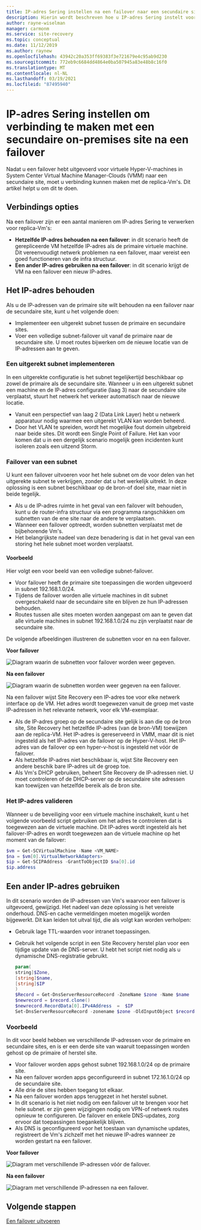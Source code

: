 ```yaml
---
title: IP-adres Sering instellen na een failover naar een secundaire site met Azure Site Recovery
description: Hierin wordt beschreven hoe u IP-adres Sering instelt voor het maken van verbinding met Vm's op een secundaire on-premises site na herstel na nood gevallen en failover met Azure Site Recovery.
author: rayne-wiselman
manager: carmonm
ms.service: site-recovery
ms.topic: conceptual
ms.date: 11/12/2019
ms.author: raynew
ms.openlocfilehash: 43942c20a353ff69383f3e721679e4c95ab9d230
ms.sourcegitcommit: 772eb9c6684dd4864e0ba507945a83e48b8c16f0
ms.translationtype: MT
ms.contentlocale: nl-NL
ms.lasthandoff: 03/19/2021
ms.locfileid: "87495940"
---
```

# <a name="set-up-ip-addressing-to-connect-to-a-secondary-on-premises-site-after-failover"></a>IP-adres Sering instellen om verbinding te maken met een secundaire on-premises site na een failover

Nadat u een failover hebt uitgevoerd voor virtuele Hyper-V-machines in System Center Virtual Machine Manager-Clouds (VMM) naar een secundaire site, moet u verbinding kunnen maken met de replica-Vm's. Dit artikel helpt u om dit te doen. 

## <a name="connection-options"></a>Verbindings opties

Na een failover zijn er een aantal manieren om IP-adres Sering te verwerken voor replica-Vm's: 

- **Hetzelfde IP-adres behouden na een failover**: in dit scenario heeft de gerepliceerde VM hetzelfde IP-adres als de primaire virtuele machine. Dit vereenvoudigt netwerk problemen na een failover, maar vereist een goed functioneren van de infra structuur.
- **Een ander IP-adres gebruiken na een failover**: in dit scenario krijgt de VM na een failover een nieuw IP-adres. 
 

## <a name="retain-the-ip-address"></a>Het IP-adres behouden

Als u de IP-adressen van de primaire site wilt behouden na een failover naar de secundaire site, kunt u het volgende doen:

- Implementeer een uitgerekt subnet tussen de primaire en secundaire sites.
- Voer een volledige subnet-failover uit vanaf de primaire naar de secundaire site. U moet routes bijwerken om de nieuwe locatie van de IP-adressen aan te geven.


### <a name="deploy-a-stretched-subnet"></a>Een uitgerekt subnet implementeren

In een uitgerekte configuratie is het subnet tegelijkertijd beschikbaar op zowel de primaire als de secundaire site. Wanneer u in een uitgerekt subnet een machine en de IP-adres configuratie (laag 3) naar de secundaire site verplaatst, stuurt het netwerk het verkeer automatisch naar de nieuwe locatie. 

- Vanuit een perspectief van laag 2 (Data Link Layer) hebt u netwerk apparatuur nodig waarmee een uitgerekt VLAN kan worden beheerd.
- Door het VLAN te spreiden, wordt het mogelijke fout domein uitgebreid naar beide sites. Dit wordt een Single Point of Failure. Het kan voor komen dat u in een dergelijk scenario mogelijk geen incidenten kunt isoleren zoals een uitzend Storm. 


### <a name="fail-over-a-subnet"></a>Failover van een subnet

U kunt een failover uitvoeren voor het hele subnet om de voor delen van het uitgerekte subnet te verkrijgen, zonder dat u het werkelijk uitrekt. In deze oplossing is een subnet beschikbaar op de bron-of doel site, maar niet in beide tegelijk.

- Als u de IP-adres ruimte in het geval van een failover wilt behouden, kunt u de router-infra structuur via een programma rangschikken om subnetten van de ene site naar de andere te verplaatsen.
- Wanneer een failover optreedt, worden subnetten verplaatst met de bijbehorende Vm's.
- Het belangrijkste nadeel van deze benadering is dat in het geval van een storing het hele subnet moet worden verplaatst.

#### <a name="example"></a>Voorbeeld

Hier volgt een voor beeld van een volledige subnet-failover. 

- Voor failover heeft de primaire site toepassingen die worden uitgevoerd in subnet 192.168.1.0/24.
- Tijdens de failover worden alle virtuele machines in dit subnet overgeschakeld naar de secundaire site en blijven ze hun IP-adressen behouden. 
- Routes tussen alle sites moeten worden aangepast om aan te geven dat alle virtuele machines in subnet 192.168.1.0/24 nu zijn verplaatst naar de secundaire site.

De volgende afbeeldingen illustreren de subnetten voor en na een failover.


**Voor failover**

![Diagram waarin de subnetten voor failover worden weer gegeven.](./media/hyper-v-vmm-networking/network-design2.png)

**Na een failover**

![Diagram waarin de subnetten worden weer gegeven na een failover.](./media/hyper-v-vmm-networking/network-design3.png)

Na een failover wijst Site Recovery een IP-adres toe voor elke netwerk interface op de VM. Het adres wordt toegewezen vanuit de groep met vaste IP-adressen in het relevante netwerk, voor elk VM-exemplaar.

- Als de IP-adres groep op de secundaire site gelijk is aan die op de bron site, Site Recovery het hetzelfde IP-adres (van de bron-VM) toewijzen aan de replica-VM. Het IP-adres is gereserveerd in VMM, maar dit is niet ingesteld als het IP-adres van de failover op de Hyper-V-host. Het IP-adres van de failover op een hyper-v-host is ingesteld net vóór de failover.
- Als hetzelfde IP-adres niet beschikbaar is, wijst Site Recovery een andere beschik bare IP-adres uit de groep toe.
- Als Vm's DHCP gebruiken, beheert Site Recovery de IP-adressen niet. U moet controleren of de DHCP-server op de secundaire site adressen kan toewijzen van hetzelfde bereik als de bron site.

### <a name="validate-the-ip-address"></a>Het IP-adres valideren

Wanneer u de beveiliging voor een virtuele machine inschakelt, kunt u het volgende voorbeeld script gebruiken om het adres te controleren dat is toegewezen aan de virtuele machine. Dit IP-adres wordt ingesteld als het failover-IP-adres en wordt toegewezen aan de virtuele machine op het moment van de failover:

```powershell
$vm = Get-SCVirtualMachine -Name <VM_NAME>
$na = $vm[0].VirtualNetworkAdapters>
$ip = Get-SCIPAddress -GrantToObjectID $na[0].id
$ip.address
```

## <a name="use-a-different-ip-address"></a>Een ander IP-adres gebruiken

In dit scenario worden de IP-adressen van Vm's waarvoor een failover is uitgevoerd, gewijzigd. Het nadeel van deze oplossing is het vereiste onderhoud.  DNS-en cache vermeldingen moeten mogelijk worden bijgewerkt. Dit kan leiden tot uitval tijd, die als volgt kan worden verholpen:

- Gebruik lage TTL-waarden voor intranet toepassingen.
- Gebruik het volgende script in een Site Recovery herstel plan voor een tijdige update van de DNS-server. U hebt het script niet nodig als u dynamische DNS-registratie gebruikt.

    ```powershell
    param(
    string]$Zone,
    [string]$name,
    [string]$IP
    )
    $Record = Get-DnsServerResourceRecord -ZoneName $zone -Name $name
    $newrecord = $record.clone()
    $newrecord.RecordData[0].IPv4Address  =  $IP
    Set-DnsServerResourceRecord -zonename $zone -OldInputObject $record -NewInputObject $Newrecord
    ```
    
### <a name="example"></a>Voorbeeld 

In dit voor beeld hebben we verschillende IP-adressen voor de primaire en secundaire sites, en is er een derde site van waaruit toepassingen worden gehost op de primaire of herstel site.

- Voor failover worden apps gehost subnet 192.168.1.0/24 op de primaire site.
- Na een failover worden apps geconfigureerd in subnet 172.16.1.0/24 op de secundaire site.
- Alle drie de sites hebben toegang tot elkaar.
- Na een failover worden apps teruggezet in het herstel subnet.
- In dit scenario is het niet nodig om een failover uit te brengen voor het hele subnet. er zijn geen wijzigingen nodig om VPN-of netwerk routes opnieuw te configureren. De failover en enkele DNS-updates, zorg ervoor dat toepassingen toegankelijk blijven.
- Als DNS is geconfigureerd voor het toestaan van dynamische updates, registreert de Vm's zichzelf met het nieuwe IP-adres wanneer ze worden gestart na een failover.

**Voor failover**

![Diagram met verschillende IP-adressen vóór de failover.](./media/hyper-v-vmm-networking/network-design10.png)

**Na een failover**

![Diagram met verschillende IP-adressen na een failover.](./media/hyper-v-vmm-networking/network-design11.png)


## <a name="next-steps"></a>Volgende stappen

[Een failover uitvoeren](hyper-v-vmm-failover-failback.md)

